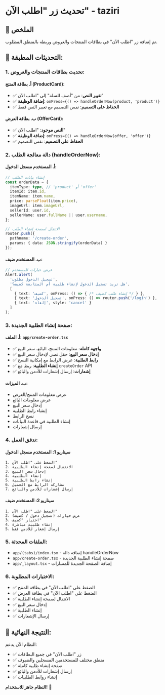 # تحديث زر "اطلب الآن" - taziri

## 🎯 **الملخص**

تم إضافة زر "اطلب الآن" في بطاقات المنتجات والعروض وربطه بالمنطق المطلوب.

## 🔧 **التحديثات المطبقة:**

### 1. **تحديث بطاقات المنتجات والعروض:**

#### **أ. بطاقة المنتج (ProductCard):**
- ✅ **تغيير النص**: من "أضف للسلة" إلى "اطلب الآن"
- ✅ **إضافة الوظيفة**: `onPress={() => handleOrderNow(product, 'product')}`
- ✅ **الحفاظ على التصميم**: نفس التصميم مع تغيير النص فقط

#### **ب. بطاقة العرض (OfferCard):**
- ✅ **النص موجود**: "اطلب الآن"
- ✅ **إضافة الوظيفة**: `onPress={() => handleOrderNow(offer, 'offer')}`
- ✅ **الحفاظ على التصميم**: نفس التصميم

### 2. **دالة معالجة الطلب (handleOrderNow):**

#### **أ. المستخدم مسجل الدخول:**
```typescript
// إنشاء بيانات الطلب
const orderData = {
  itemType: type, // 'product' أو 'offer'
  itemId: item.id,
  itemName: item.name,
  price: parseFloat(item.price),
  imageUrl: item.imageUrl,
  sellerId: user.id,
  sellerName: user.fullName || user.username,
};

// الانتقال لصفحة إنشاء الطلب
router.push({
  pathname: '/create-order',
  params: { data: JSON.stringify(orderData) }
});
```

#### **ب. المستخدم ضيف:**
```typescript
// عرض خيارات للمستخدم
Alert.alert(
  'تسجيل الدخول مطلوب',
  'هل تريد تسجيل الدخول لإنشاء طلبية أم المتابعة كضيف؟',
  [
    { text: 'كضيف', onPress: () => { /* إنشاء طلب كضيف */ } },
    { text: 'تسجيل الدخول', onPress: () => router.push('/login') },
    { text: 'إلغاء', style: 'cancel' }
  ]
);
```

### 3. **صفحة إنشاء الطلبية الجديدة:**

#### **أ. الملف**: `app/create-order.tsx`
- ✅ **واجهة كاملة**: معلومات المنتج، البائع، سعر البيع
- ✅ **إدخال سعر البيع**: حقل نصي لإدخال سعر البيع
- ✅ **رابط الطلبية**: عرض الرابط مع إمكانية النسخ
- ✅ **إنشاء الطلبية**: ربط مع `createOrder` API
- ✅ **إشعارات**: إرسال إشعارات للأدمن والبائع

#### **ب. الميزات:**
- عرض معلومات المنتج/العرض
- عرض معلومات البائع
- إدخال سعر البيع
- إنشاء رابط الطلبية
- نسخ الرابط
- إنشاء الطلبية في قاعدة البيانات
- إرسال إشعارات

### 4. **تدفق العمل:**

#### **سيناريو 1: المستخدم مسجل الدخول**
```
1. الضغط على "اطلب الآن"
2. الانتقال لصفحة إنشاء الطلبية
3. إدخال سعر البيع
4. إنشاء الطلبية
5. إنشاء رابط الطلبية
6. مشاركة الرابط مع العميل
7. إرسال إشعارات للأدمن والبائع
```

#### **سيناريو 2: المستخدم ضيف**
```
1. الضغط على "اطلب الآن"
2. عرض خيارات (تسجيل دخول / كضيف)
3. اختيار "كضيف"
4. إنشاء طلبية مباشرة
5. إرسال إشعار للأدمن فقط
```

### 5. **الملفات المحدثة:**
- `app/(tabs)/index.tsx` - إضافة دالة handleOrderNow
- `app/create-order.tsx` - صفحة إنشاء الطلبية الجديدة
- `app/_layout.tsx` - إضافة الصفحة الجديدة للمسارات

### 6. **الاختبارات المطلوبة:**
- ✅ الضغط على "اطلب الآن" في بطاقة المنتج
- ✅ الضغط على "اطلب الآن" في بطاقة العرض
- ✅ الانتقال لصفحة إنشاء الطلبية
- ✅ إدخال سعر البيع
- ✅ إنشاء الطلبية
- ✅ إرسال الإشعارات

## 🎉 **النتيجة النهائية:**

النظام الآن يدعم:
- ✅ زر "اطلب الآن" في جميع البطاقات
- ✅ منطق مختلف للمستخدمين المسجلين والضيوف
- ✅ صفحة إنشاء طلبية كاملة
- ✅ إرسال إشعارات للأدمن والبائع
- ✅ إنشاء روابط الطلبيات

**النظام جاهز للاستخدام!** 🚀
